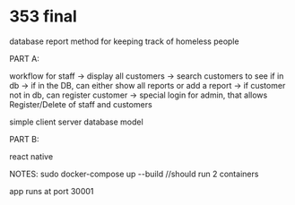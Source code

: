 # 353 final


database report method for keeping track of homeless people



PART A: 

workflow for staff
-> display all customers 
-> search customers to see if in db
-> if in the DB, can either show all reports or add a report
-> if customer not in db, can register customer
-> special login for admin, that allows Register/Delete of staff and customers 

simple client server database model



PART B:

react native



NOTES:
sudo docker-compose up --build //should run 2 containers

app runs at port 30001
